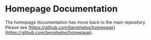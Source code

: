# Homepage Documentation

The homepage documentation has move back to the main repository. Please see [https://github.com/benphelps/homepage](https://github.com/benphelps/homepage).
